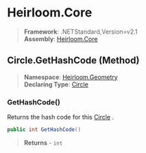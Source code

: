 # Heirloom.Core

> **Framework**: .NETStandard,Version=v2.1  
> **Assembly**: [Heirloom.Core][0]

## Circle.GetHashCode (Method)

> **Namespace**: [Heirloom.Geometry][0]  
> **Declaring Type**: [Circle][1]

### GetHashCode()

Returns the hash code for this [Circle][1] .

```cs
public int GetHashCode()
```

> **Returns** - `int`

[0]: ../../../Heirloom.Core.md
[1]: ../Circle.md
